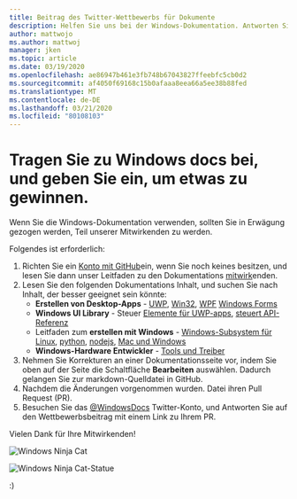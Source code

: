 ```yaml
---
title: Beitrag des Twitter-Wettbewerbs für Dokumente
description: Helfen Sie uns bei der Windows-Dokumentation. Antworten Sie an unseren Wettbewerb auf der Windows docs-Twitter, und wir fügen Sie der Swag-Tombola hinzu.
author: mattwojo
ms.author: mattwoj
manager: jken
ms.topic: article
ms.date: 03/19/2020
ms.openlocfilehash: ae86947b461e3fb748b67043827ffeebfc5cb0d2
ms.sourcegitcommit: af4050f69168c15b0afaaa8eea66a5ee38b88fed
ms.translationtype: MT
ms.contentlocale: de-DE
ms.lasthandoff: 03/21/2020
ms.locfileid: "80108103"
---
```

# <a name="contribute-to-windows-docs-and-be-entered-to-win-some-swag"></a>Tragen Sie zu Windows docs bei, und geben Sie ein, um etwas zu gewinnen.

Wenn Sie die Windows-Dokumentation verwenden, sollten Sie in Erwägung gezogen werden, Teil unserer Mitwirkenden zu werden.

Folgendes ist erforderlich:

1. Richten Sie ein [Konto mit GitHub](https://github.com/join)ein, wenn Sie noch keines besitzen, und lesen Sie dann unser Leitfaden zu den Dokumentations [mitwirk](https://docs.microsoft.com/contribute/)enden.
2. Lesen Sie den folgenden Dokumentations Inhalt, und suchen Sie nach Inhalt, der besser geeignet sein könnte:
    - **Erstellen von Desktop-Apps** - [UWP](https://docs.microsoft.com/windows/uwp/), [Win32](https://docs.microsoft.com/windows/win32/), [WPF](https://docs.microsoft.com/dotnet/framework/wpf/) [Windows Forms](https://docs.microsoft.com/dotnet/framework/winforms/)
    - **Windows UI Library** - Steuer [Elemente für UWP-apps](https://docs.microsoft.com/windows/uwp/design/controls-and-patterns/), [steuert API-Referenz](https://docs.microsoft.com/uwp/api/microsoft.ui.xaml.controls?view=winui-2.3)
    - Leitfaden zum **erstellen mit Windows** - [Windows-Subsystem für Linux](https://docs.microsoft.com/windows/wsl/about), [python](https://docs.microsoft.com/windows/python/), [nodejs](https://docs.microsoft.com/windows/nodejs/), [Mac und Windows](https://docs.microsoft.com/windows/dev-environment/mac-to-windows)
    - **Windows-Hardware Entwickler** - [Tools und Treiber](https://docs.microsoft.com/windows-hardware/drivers/)
3. Nehmen Sie Korrekturen an einer Dokumentationsseite vor, indem Sie oben auf der Seite die Schaltfläche **Bearbeiten** auswählen. Dadurch gelangen Sie zur markdown-Quelldatei in GitHub.
4. Nachdem die Änderungen vorgenommen wurden. Datei ihren Pull Request (PR).
5. Besuchen Sie das [@WindowsDocs](https://twitter.com/WindowsDocs) Twitter-Konto, und Antworten Sie auf den Wettbewerbsbeitrag mit einem Link zu Ihrem PR.

Vielen Dank für Ihre Mitwirkenden!

![Windows Ninja Cat](images/ninjacat-emoji.png)

![Windows Ninja Cat-Statue](images/ninjacat-statue.png)

:)
